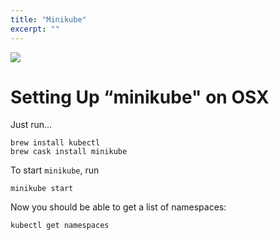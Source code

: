 ```yaml
---
title: "Minikube"
excerpt: ""
---
```

![](/images/a58bf7c-minikube.png)
# Setting Up “minikube" on OSX

Just run...
```
brew install kubectl
brew cask install minikube
```

To start `minikube`, run

```
minikube start
```

Now you should be able to get a list of namespaces:

```
kubectl get namespaces
```
